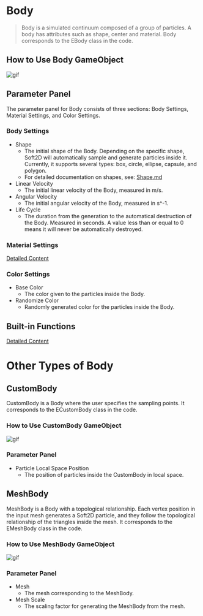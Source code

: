 # Body

> Body is a simulated continuum composed of a group of particles. A body has attributes such as shape, center and material. Body corresponds to the EBody class in the code.

## How to Use Body GameObject

![gif](../../GIFs/Body.gif)

## Parameter Panel

The parameter panel for Body consists of three sections: Body Settings, Material Settings, and Color Settings.

### Body Settings

- Shape
  - The initial shape of the Body. Depending on the specific shape, Soft2D will automatically sample and generate particles inside it. Currently, it supports several types: box, circle, ellipse, capsule, and polygon.
  - For detailed documentation on shapes, see: [Shape.md](../Concepts/Shape.md)
- Linear Velocity
  - The initial linear velocity of the Body, measured in m/s.
- Angular Velocity
  - The initial angular velocity of the Body, measured in s^-1.
- Life Cycle
  - The duration from the generation to the automatical destruction of the Body. Measured in seconds. A value less than or equal to 0 means it will never be automatically destroyed.

### Material Settings

[Detailed Content](../Concepts/Material.md)

### Color Settings

- Base Color
  - The color given to the particles inside the Body.
- Randomize Color
  - Randomly generated color for the particles inside the Body.

## Built-in Functions

[Detailed Content]()

# Other Types of Body

## CustomBody

CustomBody is a Body where the user specifies the sampling points. It corresponds to the ECustomBody class in the code.

### How to Use CustomBody GameObject

![gif](../../GIFs/CustomBody.gif)

### Parameter Panel

- Particle Local Space Position
  - The position of particles inside the CustomBody in local space.

## MeshBody

MeshBody is a Body with a topological relationship. Each vertex position in the input mesh generates a Soft2D particle, and they follow the topological relationship of the triangles inside the mesh. It corresponds to the EMeshBody class in the code.

### How to Use MeshBody GameObject

![gif](../../GIFs/MeshBody.gif)

### Parameter Panel

- Mesh
  - The mesh corresponding to the MeshBody.
- Mesh Scale
  - The scaling factor for generating the MeshBody from the mesh.
